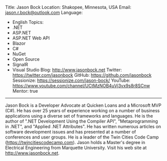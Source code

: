 Title: Jason Bock
Location: Shakopee, Minnesota, USA
Email: jason.r.bock@outlook.com
Language:
  - English
Topics:
  - .NET
  - ASP.NET
  - ASP.NET Web API
  - Blazor
  - C#
  - NuGet
  - Open Source
  - SignalR
  - Visual Studio
Blog: http://www.jasonbock.net
Twitter: https://twitter.com/jasonbock
GitHub: https://github.com/jasonbock
Sessionize: https://sessionize.com/jason-bock/
YouTube: https://www.youtube.com/channel/UCtMzNOB4uVj3vx9s8r8SCnw
Mentor: true
---
Jason Bock is a Developer Advocate at Quicken Loans and a Microsoft MVP (C#). He has over 25 years of experience working on a number of business applications using a diverse set of frameworks and languages. He is the author of ".NET Development Using the Compiler API", "Metaprogramming in .NET", and "Applied .NET Attributes". He has written numerous articles on software development issues and has presented at a number of conferences and user groups. He is a leader of the Twin Cities Code Camp (https://twincitiescodecamp.com). Jason holds a Master's degree in Electrical Engineering from Marquette University. Visit his web site at http://www.jasonbock.net.
